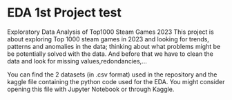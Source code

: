 # EDA 1st Project test
 Exploratory Data Analysis of Top1000 Steam Games 2023
This project is about exploring Top 1000 steam games in 2023 and looking for trends, patterns and anomalies in the data; thinking about what problems might be be potentially solved with the data. And before that we have to clean the data and look for missing values,redondancies,...

You can find the 2 datasets (in .csv format) used in the repository and the kaggle file containing the python code used for the EDA. You might consider opening this file with Jupyter Notebook or through Kaggle.
